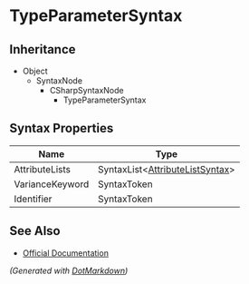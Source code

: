 # TypeParameterSyntax

## Inheritance

* Object
  * SyntaxNode
    * CSharpSyntaxNode
      * TypeParameterSyntax

## Syntax Properties

| Name            | Type                                                       |
| --------------- | ---------------------------------------------------------- |
| AttributeLists  | SyntaxList\<[AttributeListSyntax](AttributeListSyntax.md)> |
| VarianceKeyword | SyntaxToken                                                |
| Identifier      | SyntaxToken                                                |

## See Also

* [Official Documentation](https://docs.microsoft.com/en-us/dotnet/api/microsoft.codeanalysis.csharp.syntax.typeparametersyntax)


*\(Generated with [DotMarkdown](http://github.com/JosefPihrt/DotMarkdown)\)*